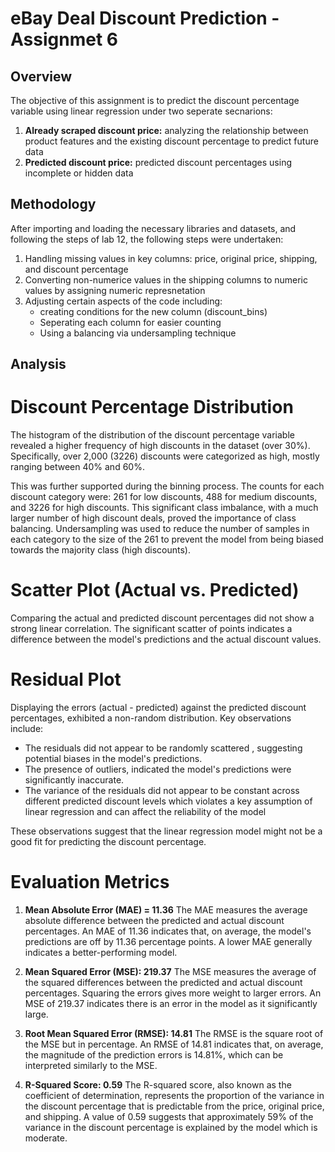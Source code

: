 # eBay Deal Discount Prediction - Assignmet 6

## Overview
The objective of this assignment is to predict the discount percentage variable using linear regression under two seperate secnarions:
1. **Already scraped discount price:** analyzing the relationship between product features and the existing discount percentage to predict future data
2. **Predicted discount price:** predicted discount percentages using incomplete or hidden data

## Methodology
After importing and loading the necessary libraries and datasets, and following the steps of lab 12, the following steps were undertaken:
1. Handling missing values in key columns: price, original price, shipping, and discount percentage
2. Converting non-numerice values in the shipping columns to numeric values by assigning numeric represnetation
3. Adjusting certain aspects of the code including:
    * creating conditions for the new column (discount_bins)
    * Seperating each column for easier counting
    * Using a balancing via undersampling technique


## Analysis
# Discount Percentage Distribution
The histogram of the distribution of the discount percentage variable revealed a higher frequency of high discounts in the dataset (over 30%). Specifically, over 2,000 (3226) discounts were categorized as high, mostly ranging between 40% and 60%.

This was further supported during the binning process. The counts for each discount category were: 261 for low discounts, 488 for medium discounts, and 3226 for high discounts. This significant class imbalance, with a much larger number of high discount deals, proved the importance of class balancing. Undersampling was used to reduce the number of samples in each category to the size of the 261 to prevent the model from being biased towards the majority class (high discounts).

# Scatter Plot (Actual vs. Predicted)
 Comparing the actual and predicted discount percentages did not show a strong linear correlation. The significant scatter of points indicates a difference between the model's predictions and the actual discount values.

# Residual Plot
Displaying the errors (actual - predicted) against the predicted discount percentages, exhibited a non-random distribution. Key observations include:

* The residuals did not appear to be randomly scattered , suggesting potential biases in the model's predictions.
* The presence of outliers, indicated the model's predictions were significantly inaccurate.
* The variance of the residuals did not appear to be constant across different predicted discount levels which violates a key assumption of linear regression and can affect the reliability of the model

These observations  suggest that the linear regression model might not be a good fit for predicting the discount percentage.

# Evaluation Metrics
1.  **Mean Absolute Error (MAE) = 11.36**
    The MAE measures the average absolute difference between the predicted and actual discount percentages. An MAE of 11.36 indicates that, on average, the model's predictions are off by 11.36 percentage points. A lower MAE generally indicates a better-performing model. 

2.  **Mean Squared Error (MSE): 219.37**
    The MSE measures the average of the squared differences between the predicted and actual discount percentages. Squaring the errors gives more weight to larger errors. An MSE of 219.37 indicates there is an error in the model as it significantly large.

3.  **Root Mean Squared Error (RMSE): 14.81**
    The RMSE is the square root of the MSE but in percentage. An RMSE of 14.81 indicates that, on average, the magnitude of the prediction errors is 14.81%, which can be interpreted similarly to the MSE.

4.  **R-Squared Score: 0.59**
    The R-squared score, also known as the coefficient of determination, represents the proportion of the variance in the discount percentage that is predictable from the price, original price, and shipping. A value of 0.59 suggests that approximately 59% of the variance in the discount percentage is explained by the model which is moderate. 